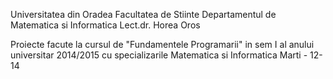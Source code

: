 Universitatea din Oradea
Facultatea de Stiinte
Departamentul de Matematica si Informatica
Lect.dr. Horea Oros

Proiecte facute la cursul de "Fundamentele Programarii" in sem I al anului universitar 2014/2015 cu specializarile Matematica si Informatica
Marti - 12-14  
 